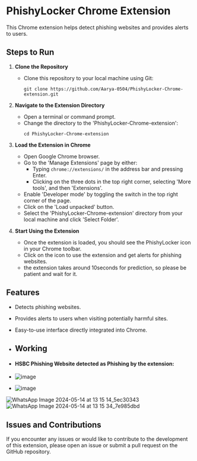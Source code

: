 # PhishyLocker Chrome Extension

This Chrome extension helps detect phishing websites and provides alerts to users.

## Steps to Run

1. **Clone the Repository**
   - Clone this repository to your local machine using Git:
     ```
     git clone https://github.com/Aarya-0504/PhishyLocker-Chrome-extension.git
     ```

2. **Navigate to the Extension Directory**
   - Open a terminal or command prompt.
   - Change the directory to the 'PhishyLocker-Chrome-extension':
     ```
     cd PhishyLocker-Chrome-extension
     ```

3. **Load the Extension in Chrome**
   - Open Google Chrome browser.
   - Go to the 'Manage Extensions' page by either:
     - Typing `chrome://extensions/` in the address bar and pressing Enter.
     - Clicking on the three dots in the top right corner, selecting 'More tools', and then 'Extensions'.
   - Enable 'Developer mode' by toggling the switch in the top right corner of the page.
   - Click on the 'Load unpacked' button.
   - Select the 'PhishyLocker-Chrome-extension' directory from your local machine and click 'Select Folder'.

4. **Start Using the Extension**
   - Once the extension is loaded, you should see the PhishyLocker icon in your Chrome toolbar.
   - Click on the icon to use the extension and get alerts for phishing websites.
   - the extension takes around 10seconds for prediction, so please be patient and wait for it.

## Features

- Detects phishing websites.
- Provides alerts to users when visiting potentially harmful sites.
- Easy-to-use interface directly integrated into Chrome.

- ## Working
- #### HSBC Phishing Website detected as Phishing by the extension:
- ![image](https://github.com/Aarya-0504/PhishyLocker-Chrome-extension/assets/97930406/c50e4d71-ca24-465a-829e-8f94b546503f)
- ![image](https://github.com/Aarya-0504/PhishyLocker-Chrome-extension/assets/97930406/88ac3f9a-0d16-4b66-ba1c-1bf2d9ecea8a)

![WhatsApp Image 2024-05-14 at 13 15 14_5ec30343](https://github.com/Aarya-0504/PhishyLocker-Chrome-extension/assets/97930406/f8bdce2f-5e36-4654-aa7d-f9b4c6f9f3ae)
![WhatsApp Image 2024-05-14 at 13 15 34_7e985dbd](https://github.com/Aarya-0504/PhishyLocker-Chrome-extension/assets/97930406/b3488979-bb61-4be9-93cc-d04996baf43b)



## Issues and Contributions

If you encounter any issues or would like to contribute to the development of this extension, please open an issue or submit a pull request on the GitHub repository.


 
